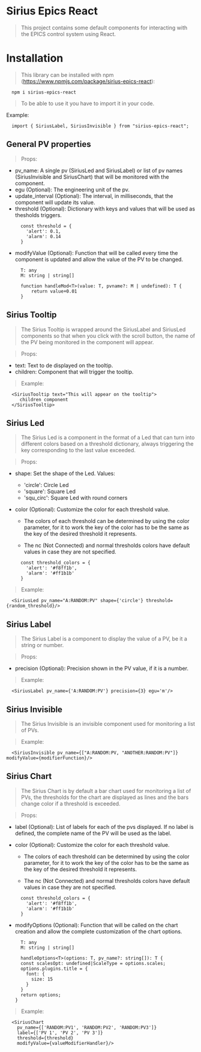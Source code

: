 # Sirius Epics React

>This project contains some default components for interacting with the EPICS control system using React.

# Installation

>This library can be installed with npm (https://www.npmjs.com/package/sirius-epics-react):
```
  npm i sirius-epics-react
```

>To be able to use it you have to import it in your code.

Example:
```
  import { SiriusLabel, SiriusInvisible } from "sirius-epics-react";
```

## General PV properties

>Props:
- pv_name: A single pv (SiriusLed and SiriusLabel) or list of pv names (SiriusInvisible and SiriusChart) that will be monitored with the component.
- egu (Optional): The engineering unit of the pv.
- update_interval (Optional): The interval, in milliseconds, that the component will update its value.
- threshold (Optional): Dictionary with keys and values that will be used as thesholds triggers.
  ```
    const threshold = {
      'alert': 0.1,
      'alarm': 0.14
    }
  ```
- modifyValue (Optional): Function that will be called every time the component is updated and allow the value of the PV to be changed.
  ```
    T: any
    M: string | string[]

    function handleMod<T>(value: T, pvname?: M | undefined): T {
        return value+0.01
    }
  ```

## Sirius Tooltip

>The Sirius Tooltip is wrapped around the SiriusLabel and SiriusLed components so that when you click with the scroll button, the name of the PV being monitored in the component will appear.

>Props:
- text: Text to de displayed on the tooltip.
- children: Component that will trigger the tooltip.

>Example:
```
  <SiriusTooltip text="This will appear on the tooltip">
     children component
  </SiriusTooltip>
```

## Sirius Led

>The Sirius Led is a component in the format of a Led that can turn into different colors based on a threshold dictionary, always triggering the key corresponding to the last value exceeded.

>Props:
- shape: Set the shape of the Led. Values:
  * 'circle': Circle Led
  * 'square': Square Led
  * 'squ_circ': Square Led with round corners

- color (Optional): Customize the color for each threshold value.

  * The colors of each threshold can be determined by using the color parameter, for it to work the key of the color has to be the same as the key of the desired threshold it represents.

  * The nc (Not Connected) and normal thresholds colors have default values in case they are not specified.

  ```
    const threshold_colors = {
      'alert': '#f8ff1b',
      'alarm': '#ff1b1b'
    }
  ```

>Example:
```
  <SiriusLed pv_name="A:RANDOM:PV" shape={'circle'} threshold={random_threshold}/>
```

## Sirius Label

>The Sirius Label is a component to display the value of a PV, be it a string or number.

>Props:
- precision (Optional): Precision shown in the PV value, if it is a number.

>Example:
```
  <SiriusLabel pv_name={'A:RANDOM:PV'} precision={3} egu='m'/>
```

## Sirius Invisible

>The Sirius Invisible is an invisible component used for monitoring a list of PVs.

>Example:
```
  <SiriusInvisible pv_name={["A:RANDOM:PV, "ANOTHER:RANDOM:PV"]} modifyValue={modifierFunction}/>
```

## Sirius Chart

>The Sirius Chart is by default a bar chart used for monitoring a list of PVs, the thresholds for the chart are displayed as lines and the bars change color if a threshold is exceeded.

>Props:
- label (Optional): List of labels for each of the pvs displayed. If no label is defined, the complete name of the PV will be used as the label.
- color (Optional): Customize the color for each threshold value.

  * The colors of each threshold can be determined by using the color parameter, for it to work the key of the color has to be the same as the key of the desired threshold it represents.

  * The nc (Not Connected) and normal thresholds colors have default values in case they are not specified.

  ```
    const threshold_colors = {
      'alert': '#f8ff1b',
      'alarm': '#ff1b1b'
    }
  ```
- modifyOptions (Optional): Function that will be called on the chart creation and allow the complete customization of the chart options.
  ```
    T: any
    M: string | string[]

    handleOptions<T>(options: T, pv_name?: string[]): T {
    const scalesOpt: undefined|ScaleType = options.scales;
    options.plugins.title = {
      font: {
        size: 15
      }
    }
    return options;
  }
  ```

>Example:
```
  <SiriusChart
    pv_name={['RANDOM:PV1', 'RANDOM:PV2', 'RANDOM:PV3']}
    label={['PV 1', 'PV 2', 'PV 3']}
    threshold={threshold}
    modifyValue={valueModifierHandler}/>
```
